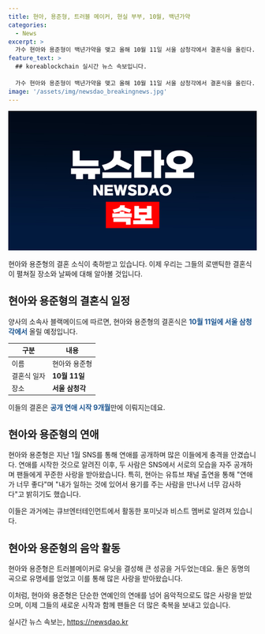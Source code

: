 ```yaml
---
title: 현아, 용준형, 트러블 메이커, 현실 부부, 10월, 백년가약
categories:
  - News
excerpt: >
  가수 현아와 용준형이 백년가약을 맺고 올해 10월 11일 서울 삼청각에서 결혼식을 올린다. 공개 연애 시작 9개월 만에 이루어지는 결혼으로, 두 사람은 SNS를 통해 사랑을 공개하며 관심을 끌었다. 현아는 용준형과의 연애가 너무 좋다며 고백하고, 두 사람의 음악적 활동과 이력도 이목을 끈다. 포미닛과 비스트 출신으로, 트러블메이커로도 인기를 끌었던 두 사람의 결혼 소식은 음악 팬들에게 큰 관심을 끌 것으로 예상된다.
feature_text: >
  ## koreablockchain 실시간 뉴스 속보입니다.

  가수 현아와 용준형이 백년가약을 맺고 올해 10월 11일 서울 삼청각에서 결혼식을 올린다. 공개 연애 시작 9개월 만에 이루어지는 결혼으로, 두 사람은 SNS를 통해 사랑을 공개하며 관심을 끌었다. 현아는 용준형과의 연애가 너무 좋다며 고백하고, 두 사람의 음악적 활동과 이력도 이목을 끈다. 포미닛과 비스트 출신으로, 트러블메이커로도 인기를 끌었던 두 사람의 결혼 소식은 음악 팬들에게 큰 관심을 끌 것으로 예상된다.
image: '/assets/img/newsdao_breakingnews.jpg'
---
```


<p><img src="/assets/img/newsdao_breakingnews.jpg" alt="koreablockchain 속보" /></p>

<p>현아와 용준형의 결혼 소식이 축하받고 있습니다. 이제 우리는 그들의 로맨틱한 결혼식이 펼쳐질 장소와 날짜에 대해 알아볼 것입니다.</p>

<h2 data-ke-size="size26">현아와 용준형의 결혼식 일정</h2>

<p>양사의 소속사 블랙메이드에 따르면, 현아와 용준형의 결혼식은 <b><span style="color: #1a5490;">10월 11일에 서울 삼청각에서</span></b> 올릴 예정입니다.</p>

<table>
    <thead>
        <tr>
            <th>구분</th>
            <th>내용</th>
        </tr>
    </thead>
    <tbody>
        <tr>
            <td>이름</td>
            <td>현아와 용준형</td>
        </tr>
        <tr>
            <td>결혼식 일자</td>
            <td><b>10월 11일</b></td>
        </tr>
        <tr>
            <td>장소</td>
            <td><b>서울 삼청각</b></td>
        </tr>
    </tbody>
</table>

<p>이들의 결혼은 <b><span style="color: #1a5490;">공개 연애 시작 9개월</span></b>만에 이뤄지는데요. </p>

<h2 data-ke-size="size26">현아와 용준형의 연애</h2>

<p>현아와 용준형은 지난 1월 SNS를 통해 연애를 공개하며 많은 이들에게 충격을 안겼습니다. 연애를 시작한 것으로 알려진 이후, 두 사람은 SNS에서 서로의 모습을 자주 공개하며 팬들에게 꾸준한 사랑을 받아왔습니다. 특히, 현아는 유튜브 채널 출연을 통해 "연애가 너무 좋다"며 "내가 일하는 것에 있어서 용기를 주는 사람을 만나서 너무 감사하다"고 밝히기도 했습니다.</p>

<p>이들은 과거에는 큐브엔터테인먼트에서 활동한 포미닛과 비스트 멤버로 알려져 있습니다.</p>

<h2 data-ke-size="size26">현아와 용준형의 음악 활동</h2>

<p>현아와 용준형은 트러블메이커로 유닛을 결성해 큰 성공을 거두었는데요. 둘은 동명의 곡으로 유명세를 얻었고 이를 통해 많은 사랑을 받아왔습니다.</p>

<p>이처럼, 현아와 용준형은 단순한 연예인의 연애를 넘어 음악적으로도 많은 사랑을 받았으며, 이제 그들의 새로운 시작과 함께 팬들은 더 많은 축복을 보내고 있습니다.</p>
실시간 뉴스 속보는, <a href="https://newsdao.kr" rel="dofollow">https://newsdao.kr</a>



